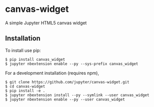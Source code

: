 canvas-widget
===============================

A simple Jupyter HTML5 canvas widget

Installation
------------

To install use pip:

    $ pip install canvas_widget
    $ jupyter nbextension enable --py --sys-prefix canvas_widget


For a development installation (requires npm),

    $ git clone https://github.com/jupyter/canvas-widget.git
    $ cd canvas-widget
    $ pip install -e .
    $ jupyter nbextension install --py --symlink --user canvas_widget
    $ jupyter nbextension enable --py --user canvas_widget
